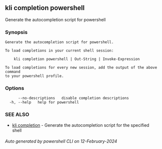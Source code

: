 ## kli completion powershell

Generate the autocompletion script for powershell

### Synopsis

```
Generate the autocompletion script for powershell.

To load completions in your current shell session:

	kli completion powershell | Out-String | Invoke-Expression

To load completions for every new session, add the output of the above command
to your powershell profile.

```

### Options

```
      --no-descriptions   disable completion descriptions
  -h, --help   help for powershell
```

### SEE ALSO

* [kli completion](kli_completion.md)  - Generate the autocompletion script for the specified shell

###### Auto generated by powershell CLI on 12-February-2024
